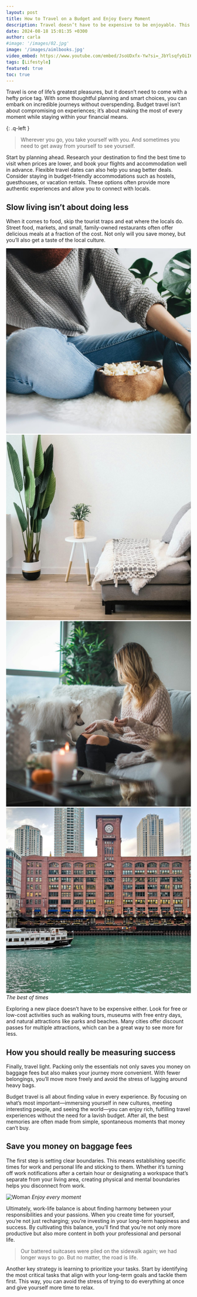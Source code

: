 ```yaml
---
layout: post
title: How to Travel on a Budget and Enjoy Every Moment
description: Travel doesn’t have to be expensive to be enjoyable. This article provides tips on how to make the most of your trips without breaking the bank, ensuring that you can explore the world and create unforgettable memories on a budget.
date: 2024-08-18 15:01:35 +0300
author: carla
#image: '/images/02.jpg'
image: '/images/aimlbooks.jpg'
video_embed: https://www.youtube.com/embed/JsoUDxfx-Yw?si=_JbYlsqfyOiI6zFO
tags: [Lifestyle]
featured: true
toc: true
---
```


Travel is one of life’s greatest pleasures, but it doesn’t need to come with a hefty price tag. With some thoughtful planning and smart choices, you can embark on incredible journeys without overspending. Budget travel isn’t about compromising on experiences; it’s about making the most of every moment while staying within your financial means.

{: .q-left }
> Wherever you go, you take yourself with you. And sometimes you need to get away from yourself to see yourself.

Start by planning ahead. Research your destination to find the best time to visit when prices are lower, and book your flights and accommodation well in advance. Flexible travel dates can also help you snag better deals. Consider staying in budget-friendly accommodations such as hostels, guesthouses, or vacation rentals. These options often provide more authentic experiences and allow you to connect with locals.

## Slow living isn’t about doing less

When it comes to food, skip the tourist traps and eat where the locals do. Street food, markets, and small, family-owned restaurants often offer delicious meals at a fraction of the cost. Not only will you save money, but you’ll also get a taste of the local culture.

<div class="gallery-box">
  <div class="gallery">
    <img src="/images/02-2.jpg" loading="lazy">
    <img src="/images/02-3.jpg" loading="lazy">
    <img src="/images/02-4.jpg" loading="lazy">
    <img src="/images/02-5.jpg" loading="lazy">
  </div>
  <em>The best of times</em>
</div>

Exploring a new place doesn’t have to be expensive either. Look for free or low-cost activities such as walking tours, museums with free entry days, and natural attractions like parks and beaches. Many cities offer discount passes for multiple attractions, which can be a great way to see more for less.

## How you should really be measuring success

Finally, travel light. Packing only the essentials not only saves you money on baggage fees but also makes your journey more convenient. With fewer belongings, you’ll move more freely and avoid the stress of lugging around heavy bags.

Budget travel is all about finding value in every experience. By focusing on what’s most important—immersing yourself in new cultures, meeting interesting people, and seeing the world—you can enjoy rich, fulfilling travel experiences without the need for a lavish budget. After all, the best memories are often made from simple, spontaneous moments that money can’t buy.

## Save you money on baggage fees

The first step is setting clear boundaries. This means establishing specific times for work and personal life and sticking to them. Whether it’s turning off work notifications after a certain hour or designating a workspace that’s separate from your living area, creating physical and mental boundaries helps you disconnect from work.

![Woman]({{site.baseurl}}/images/02-1.jpg)
*Enjoy every moment*

Ultimately, work-life balance is about finding harmony between your responsibilities and your passions. When you create time for yourself, you’re not just recharging; you’re investing in your long-term happiness and success. By cultivating this balance, you’ll find that you’re not only more productive but also more content in both your professional and personal life.

> Our battered suitcases were piled on the sidewalk again; we had longer ways to go. But no matter, the road is life.

Another key strategy is learning to prioritize your tasks. Start by identifying the most critical tasks that align with your long-term goals and tackle them first. This way, you can avoid the stress of trying to do everything at once and give yourself more time to relax.